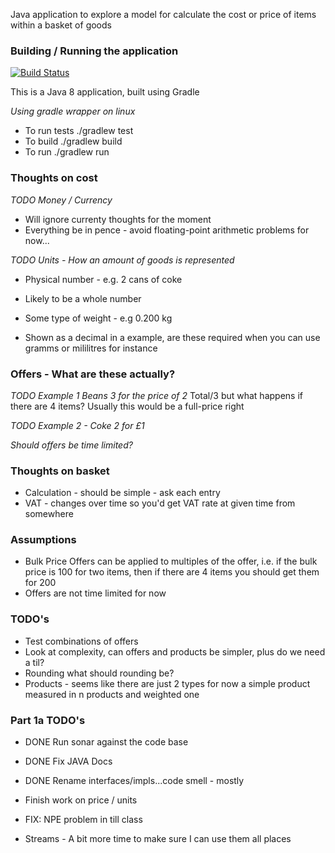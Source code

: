 Java application to explore a model for calculate the cost or price of items within a basket of goods


### Building / Running the application
[![Build Status](https://travis-ci.org/trickyBytes/sweep.svg?branch=master)](https://travis-ci.org/trickyBytes/sweep)

This is a Java 8 application, built using Gradle

*Using gradle wrapper on linux*
- To run tests ./gradlew test
- To build ./gradlew build
- To run ./gradlew run

### Thoughts on cost

*TODO Money / Currency*
- Will ignore currenty thoughts for the moment
- Everything be in pence - avoid floating-point arithmetic problems for now... 

*TODO Units - How an amount of goods is represented*
- Physical number - e.g. 2 cans of coke
- Likely to be a whole number

- Some type of weight - e.g 0.200 kg
- Shown as a decimal in a example, are these required when you can use gramms or mililitres for instance

### Offers - What are these actually?

*TODO Example 1 Beans 3 for the price of 2*
Total/3 but what happens if there are 4 items? Usually this would be a full-price right

*TODO Example 2 - Coke 2 for £1*

*Should offers be time limited?*

### Thoughts on basket

- Calculation - should be simple - ask each entry
- VAT - changes over time so you'd get VAT rate at given time from somewhere

### Assumptions
- Bulk Price Offers can be applied to multiples of the offer, i.e. if the bulk price is 100 for two items, then if there are 4 items you should get them for 200
- Offers are not time limited for now

### TODO's
- Test combinations of offers
- Look at complexity, can offers and products be simpler, plus do we need a til?
- Rounding what should rounding be?
- Products - seems like there are just 2 types for now a simple product measured in n products and weighted one


### Part 1a TODO's
- DONE Run sonar against the code base
- DONE Fix JAVA Docs
- DONE Rename interfaces/impls...code smell - mostly

- Finish work on price / units
- FIX: NPE problem in till class
- Streams - A bit more time to make sure I can use them all places










